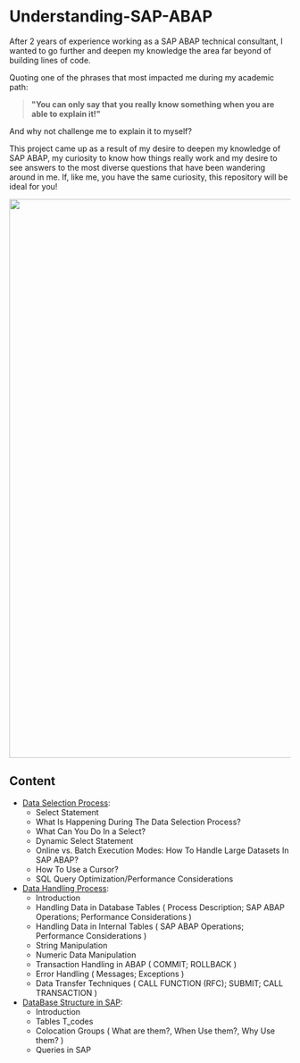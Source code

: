 # Understanding-SAP-ABAP

After 2 years of experience working as a SAP ABAP technical consultant, I wanted to go further and deepen my knowledge the area far beyond of building lines of code.


Quoting one of the phrases that most impacted me during my academic path:
> **"You can only say that you really know something when you are able to explain it!"**
> 
And why not challenge me to explain it to myself?


This project came up as a result of my desire to deepen my knowledge of SAP ABAP, my curiosity to know how things really work and my desire to see answers to the most diverse questions that have been wandering around in me. If, like me, you have the same curiosity, this repository will be ideal for you!

<img width=1000px src="https://t4.ftcdn.net/jpg/03/89/78/77/360_F_389787790_fPGrIGoflvdvo0mX1kBaPbrhWQqh6Cnc.jpg" alt="" >

## Content

-  [Data Selection Process](Data_Selection_Process.md):
    - Select Statement
    - What Is Happening During The Data Selection Process?
    - What Can You Do In a Select?
    - Dynamic Select Statement
    - Online vs. Batch Execution Modes: How To Handle Large Datasets In SAP ABAP?
    - How To Use a Cursor?
    - SQL Query Optimization/Performance Considerations
- [Data Handling Process](Data_Handling_Process.md):
    - Introduction
    - Handling Data in Database Tables ( Process Description; SAP ABAP Operations; Performance Considerations )
    - Handling Data in Internal Tables ( SAP ABAP Operations; Performance Considerations )
    - String Manipulation
    - Numeric Data Manipulation
    - Transaction Handling in ABAP ( COMMIT; ROLLBACK )
    - Error Handling ( Messages; Exceptions )
    - Data Transfer Techniques ( CALL FUNCTION (RFC); SUBMIT; CALL TRANSACTION )
-  [DataBase Structure in SAP](DataBase_Structure.md):
    - Introduction
    - Tables T_codes
    - Colocation Groups ( What are them?, When Use them?, Why Use them? )
    - Queries in SAP
 

